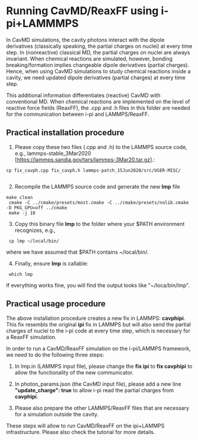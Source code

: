 # Running  CavMD/ReaxFF using i-pi+LAMMMPS

In CavMD simulations, the cavity photons interact with the dipole derivatives (classically speaking, the partial charges on nuclei) at every time step. In (nonreactive) classical MD, the partial charges on nuclei are always invariant. When chemical reactions are simulated, however, bonding breaking/formation implies  changeable dipole derivatives (partial charges). Hence, when using CavMD simulations to study chemical reactions inside a cavity, we need updated dipole derivatives (partial charges) at every time step.

This additional information differentiates (reactive) CavMD with conventional MD. When chemical reactions are implemented on the level of reactive force fields (ReaxFF), the .cpp and .h files in this folder are needed for the communication between i-pi and LAMMPS/ReaxFF.

## Practical installation procedure

1. Please copy these two files (.cpp and .h) to the LAMMPS source code, e.g., lammps-stable_3Mar2020 [https://lammps.sandia.gov/tars/lammps-3Mar20.tar.gz].:
<pre><code>cp fix_cavph.cpp fix_cavph.h lammps-patch_15Jun2020/src/USER-MISC/
 </code></pre>

2. Recompile the LAMMPS source code and generate the new **lmp** file
 <pre><code>make clean
 cmake -C ../cmake/presets/most.cmake -C ../cmake/presets/nolib.cmake -D PKG_GPU=off ../cmake
 make -j 18 </code></pre>

3. Copy this binary file **lmp**  to the folder where your $PATH environment recognizes, e.g.,
 <pre><code> cp lmp ~/local/bin/ </code></pre>
 where we have assumed that $PATH contains ~/local/bin/.

4. Finally, ensure **lmp** is callable:
 <pre><code> which lmp </code></pre>
 If everything works fine, you will find the output looks like "~/loca/bin/lmp".

## Practical usage procedure

The above installation procedure creates a new fix in LAMMPS: **cavphipi**. This fix resembls the original **ipi** fix in LAMMPS but will also send the partial charges of nuclei to the i-pi code at every time step, which is necessary for a ReaxFF simulation.

In order to run a CavMD/ReaxFF simulation on the i-pi/LAMMPS framework, we need to do the following three steps:

1. In lmp.in (LAMMPS input file), please change the **fix ipi** to **fix cavphipi** to allow the functionality of the new communicator.

2. In photon_params.json (the CavMD input file), please add a new line **"update_charge": true** to allow i-pi read the partial charges from **cavphipi**.

3. Please also prepare the other LAMMPS/ReaxFF files that are necessary for a simulation outside the cavity.

These steps will allow to run CavMD/ReaxFF on the ipi+LAMMPS infrastructure. Please also check the tutorial for more details.  
